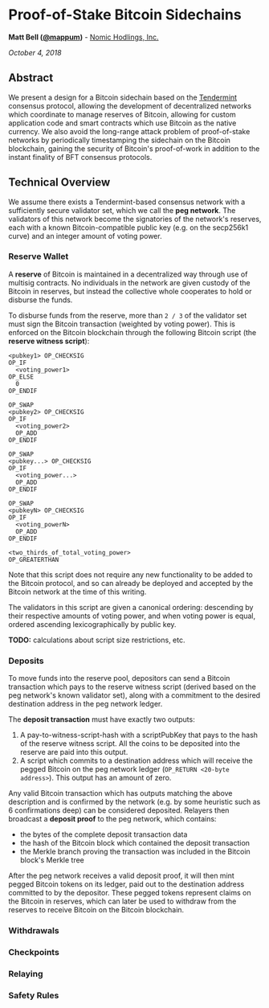 # Proof-of-Stake Bitcoin Sidechains

**Matt Bell ([@mappum](https://twitter.com/mappum))** - [Nomic Hodlings, Inc.](https://blog.nomic.io)

*October 4, 2018*

## Abstract

We present a design for a Bitcoin sidechain based on the [Tendermint](https://tendermint.com) consensus protocol, allowing the development of decentralized networks which coordinate to manage reserves of Bitcoin, allowing for custom application code and smart contracts which use Bitcoin as the native currency. We also avoid the long-range attack problem of proof-of-stake networks by periodically timestamping the sidechain on the Bitcoin blockchain, gaining the security of Bitcoin's proof-of-work in addition to the instant finality of BFT consensus protocols.

## Technical Overview

We assume there exists a Tendermint-based consensus network with a sufficiently secure validator set, which we call the **peg network**. The validators of this network become the signatories of the network's reserves, each with a known Bitcoin-compatible public key (e.g. on the secp256k1 curve) and an integer amount of voting power.

### Reserve Wallet

A **reserve** of Bitcoin is maintained in a decentralized way through use of multisig contracts. No individuals in the network are given custody of the Bitcoin in reserves, but instead the collective whole cooperates to hold or disburse the funds.

To disburse funds from the reserve, more than `2 / 3` of the validator set must sign the Bitcoin transaction (weighted by voting power). This is enforced on the Bitcoin blockchain through the following Bitcoin script (the **reserve witness script**):

```
<pubkey1> OP_CHECKSIG
OP_IF
  <voting_power1>
OP_ELSE
  0
OP_ENDIF

OP_SWAP
<pubkey2> OP_CHECKSIG
OP_IF
  <voting_power2>
  OP_ADD
OP_ENDIF

OP_SWAP
<pubkey...> OP_CHECKSIG
OP_IF
  <voting_power...>
  OP_ADD
OP_ENDIF

OP_SWAP
<pubkeyN> OP_CHECKSIG
OP_IF
  <voting_powerN>
  OP_ADD
OP_ENDIF

<two_thirds_of_total_voting_power>
OP_GREATERTHAN
```

Note that this script does not require any new functionality to be added to the Bitcoin protocol, and so can already be deployed and accepted by the Bitcoin network at the time of this writing.

The validators in this script are given a canonical ordering: descending by their respective amounts of voting power, and when voting power is equal, ordered ascending lexicographically by public key.

**TODO:** calculations about script size restrictions, etc.

### Deposits

To move funds into the reserve pool, depositors can send a Bitcoin transaction which pays to the reserve witness script (derived based on the peg network's known validator set), along with a commitment to the desired destination address in the peg network ledger.

The **deposit transaction** must have exactly two outputs:

1. A pay-to-witness-script-hash with a scriptPubKey that pays to the hash of the reserve witness script. All the coins to be deposited into the reserve are paid into this output.
2. A script which commits to a destination address which will receive the pegged Bitcoin on the peg network ledger (`OP_RETURN <20-byte address>`). This output has an amount of zero.

Any valid Bitcoin transaction which has outputs matching the above description and is confirmed by the network (e.g. by some heuristic such as 6 confirmations deep) can be considered deposited. Relayers then broadcast a **deposit proof** to the peg network, which contains:

- the bytes of the complete deposit transaction data
- the hash of the Bitcoin block which contained the deposit transaction
- the Merkle branch proving the transaction was included in the Bitcoin block's Merkle tree

After the peg network receives a valid deposit proof, it will then mint pegged Bitcoin tokens on its ledger, paid out to the destination address committed to by the depositor. These pegged tokens represent claims on the Bitcoin in reserves, which can later be used to withdraw from the reserves to receive Bitcoin on the Bitcoin blockchain.

### Withdrawals

### Checkpoints

### Relaying

### Safety Rules
